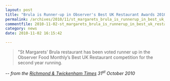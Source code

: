 ```yaml
---
layout: post
title: "Brula is Runner-up in Observer's Best UK Restaurant Awards 2010"
permalink: /archives/2010/11/st_margarets_brula_is_runnerup_in_best_uk_restaura.html
commentfile: 2010-11-02-st_margarets_brula_is_runnerup_in_best_uk_restaura
category: news
date: 2010-11-02 16:15:42

---
```


> "St Margarets’ Brula restaurant has been voted runner up in the Observer Food Monthly’s Best UK Restaurant competition for the second year running.

<cite> -- from the [Richmond & Twickenham Times](http://www.richmondandtwickenhamtimes.co.uk/news/8484539.Brula_runner_up_in_best_UK_restaurant_awards/) 31<sup>st</sup> October 2010
